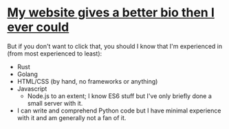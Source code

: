 # [My website gives a better bio then I ever could](https://ioi-xd.net)

But if you don't want to click that, you should I know that I'm experienced in (from most experienced to least):

- Rust
- Golang
- HTML/CSS (by hand, no frameworks or anything)
- Javascript
  - Node.js to an extent; I know ES6 stuff but I've only briefly done a small server with it.
- I can write and comprehend Python code but I have minimal experience with it and am generally not a fan of it.
